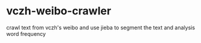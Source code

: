 # vczh-weibo-crawler
crawl text from vczh's weibo and use jieba to segment the text and analysis word frequency
